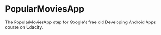 # PopularMoviesApp
The PopularMoviesApp step for Google's free old Developing Android Apps course on Udacity.
